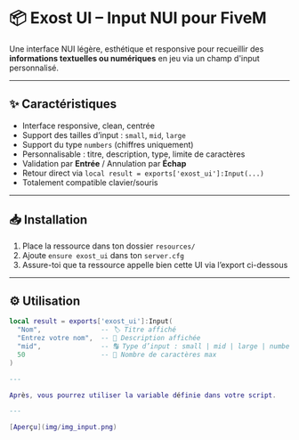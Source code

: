 # 📦 Exost UI – Input NUI pour FiveM

Une interface NUI légère, esthétique et responsive pour recueillir des **informations textuelles ou numériques** en jeu via un champ d'input personnalisé.

---

## ✨ Caractéristiques

- Interface responsive, clean, centrée
- Support des tailles d’input : `small`, `mid`, `large`
- Support du type `numbers` (chiffres uniquement)
- Personnalisable : titre, description, type, limite de caractères
- Validation par **Entrée** / Annulation par **Échap**
- Retour direct via `local result = exports['exost_ui']:Input(...)`
- Totalement compatible clavier/souris

---

## 📥 Installation

1. Place la ressource dans ton dossier `resources/`
2. Ajoute `ensure exost_ui` dans ton `server.cfg`
3. Assure-toi que ta ressource appelle bien cette UI via l’export ci-dessous

---

## ⚙️ Utilisation

```lua
local result = exports['exost_ui']:Input(
  "Nom",               -- 🏷️ Titre affiché
  "Entrez votre nom",  -- 📄 Description affichée
  "mid",               -- 🔠 Type d’input : small | mid | large | numbers
  50                   -- 🔢 Nombre de caractères max
)

---

Après, vous pourrez utiliser la variable définie dans votre script.

---

[Aperçu](img/img_input.png)
